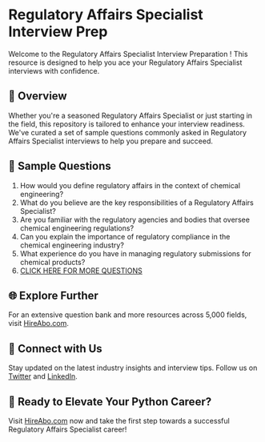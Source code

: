 # Regulatory Affairs Specialist Interview Prep

Welcome to the Regulatory Affairs Specialist Interview Preparation ! This resource is designed to help you ace your Regulatory Affairs Specialist interviews with confidence.

## 🚀 Overview

Whether you're a seasoned Regulatory Affairs Specialist or just starting in the field, this repository is tailored to enhance your interview readiness. We've curated a set of sample questions commonly asked in Regulatory Affairs Specialist interviews to help you prepare and succeed.

## 📝 Sample Questions

1. How would you define regulatory affairs in the context of chemical engineering?
2. What do you believe are the key responsibilities of a Regulatory Affairs Specialist?
3. Are you familiar with the regulatory agencies and bodies that oversee chemical engineering regulations?
4. Can you explain the importance of regulatory compliance in the chemical engineering industry?
5. What experience do you have in managing regulatory submissions for chemical products?
6. [CLICK HERE FOR MORE QUESTIONS](https://hireabo.com/job/3_4_26/Regulatory%20Affairs%20Specialist)

## 🌐 Explore Further

For an extensive question bank and more resources across 5,000 fields, visit [HireAbo.com](https://www.hireabo.com).

## 📱 Connect with Us

Stay updated on the latest industry insights and interview tips. Follow us on [Twitter](https://twitter.com/hireabo) and [LinkedIn](https://www.linkedin.com/in/hire-abo-3609972a8/).

## 🚀 Ready to Elevate Your Python Career?

Visit [HireAbo.com](https://www.hireabo.com) now and take the first step towards a successful Regulatory Affairs Specialist career!
